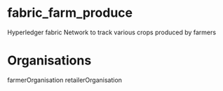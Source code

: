 # fabric_farm_produce
Hyperledger fabric Network to track various crops produced by farmers

# Organisations
farmerOrganisation
retailerOrganisation
